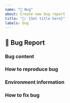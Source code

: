```yaml
---
name: "🐛 Bug"
about: Create new bug report
title: "🐛: {Set title here}"
labels: bug
---
```


## 🐛 Bug Report

### Bug content <!-- [required] -->

<!--
Describe bug content here.
-->

### How to reproduce bug <!-- [required] -->

<!--
Describe how to reproduce bug here in text, and if possible, attach images, videos, etc.
-->

### Environment information <!-- [optional] -->

<!--
Describe environment information such as OS version you are using here.
-->

### How to fix bug <!-- [optional] -->

<!--
If you know how to fix the bug please write it here.
-->
